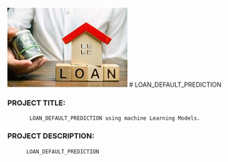 ![image](images/l.jpg)  # LOAN_DEFAULT_PREDICTION

### PROJECT TITLE:
           LOAN_DEFAULT_PREDICTION using machine Learning Models.
           
### PROJECT DESCRIPTION:
          LOAN_DEFAULT_PREDICTION
